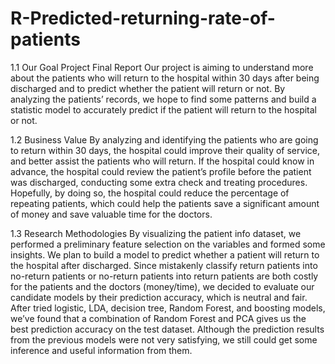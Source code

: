 # R-Predicted-returning-rate-of-patients

1.1 Our Goal
Project Final Report
Our project is aiming to understand more about the patients who will return to the hospital within 30 days after being discharged and to predict whether the patient will return or not. By analyzing the patients’ records, we hope to find some patterns and build a statistic model to accurately predict if the patient will return to the hospital or not.

1.2 Business Value
By analyzing and identifying the patients who are going to return within 30 days, the hospital could improve their quality of service, and better assist the patients who will return. If the hospital could know in advance, the hospital could review the patient’s profile before the patient was discharged, conducting some extra check and treating procedures. Hopefully, by doing so, the hospital could reduce the percentage of repeating patients, which could help the patients save a significant amount of money and save valuable time for the doctors.

1.3 Research Methodologies
By visualizing the patient info dataset, we performed a preliminary feature selection on the variables and formed some insights. We plan to build a model to predict whether a patient will return to the hospital after discharged. Since mistakenly classify return patients into no-return patients or no-return patients into return patients are both costly for the patients and the doctors (money/time), we decided to evaluate our candidate models by their prediction accuracy, which is ​neutral and fair. After tried​ logistic, LDA, decision tree, Random Forest, and boosting models, we’ve found that a combination of Random Forest and PCA gives us the best prediction accuracy on the test dataset. Although the prediction results from the previous models were not very satisfying, we still could get some inference and useful information from them.
